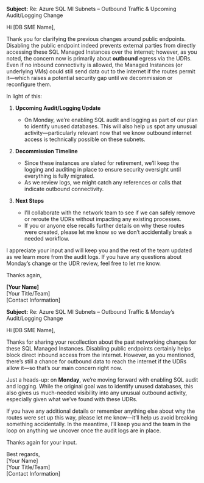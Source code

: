**Subject:** Re: Azure SQL MI Subnets – Outbound Traffic & Upcoming Audit/Logging Change

Hi [DB SME Name],

Thank you for clarifying the previous changes around public endpoints. Disabling the public endpoint indeed prevents external parties from directly accessing these SQL Managed Instances over the internet; however, as you noted, the concern now is primarily about **outbound** egress via the UDRs. Even if no inbound connectivity is allowed, the Managed Instances (or underlying VMs) could still send data out to the internet if the routes permit it—which raises a potential security gap until we decommission or reconfigure them.

In light of this:

1. **Upcoming Audit/Logging Update**  
   - On Monday, we’re enabling SQL audit and logging as part of our plan to identify unused databases. This will also help us spot any unusual activity—particularly relevant now that we know outbound internet access is technically possible on these subnets.

2. **Decommission Timeline**  
   - Since these instances are slated for retirement, we’ll keep the logging and auditing in place to ensure security oversight until everything is fully migrated.  
   - As we review logs, we might catch any references or calls that indicate outbound connectivity.

3. **Next Steps**  
   - I’ll collaborate with the network team to see if we can safely remove or reroute the UDRs without impacting any existing processes.  
   - If you or anyone else recalls further details on why these routes were created, please let me know so we don’t accidentally break a needed workflow.

I appreciate your input and will keep you and the rest of the team updated as we learn more from the audit logs. If you have any questions about Monday’s change or the UDR review, feel free to let me know.

Thanks again,

**[Your Name]**  
[Your Title/Team]  
[Contact Information]


**Subject:** Re: Azure SQL MI Subnets – Outbound Traffic & Monday’s Audit/Logging Change

Hi [DB SME Name],

Thanks for sharing your recollection about the past networking changes for these SQL Managed Instances. Disabling public endpoints certainly helps block direct inbound access from the internet. However, as you mentioned, there’s still a chance for outbound data to reach the internet if the UDRs allow it—so that’s our main concern right now.

Just a heads-up: on **Monday**, we’re moving forward with enabling SQL audit and logging. While the original goal was to identify unused databases, this also gives us much-needed visibility into any unusual outbound activity, especially given what we’ve found with these UDRs.

If you have any additional details or remember anything else about why the routes were set up this way, please let me know—it’ll help us avoid breaking something accidentally. In the meantime, I’ll keep you and the team in the loop on anything we uncover once the audit logs are in place.

Thanks again for your input.

Best regards,  
[Your Name]  
[Your Title/Team]  
[Contact Information]
